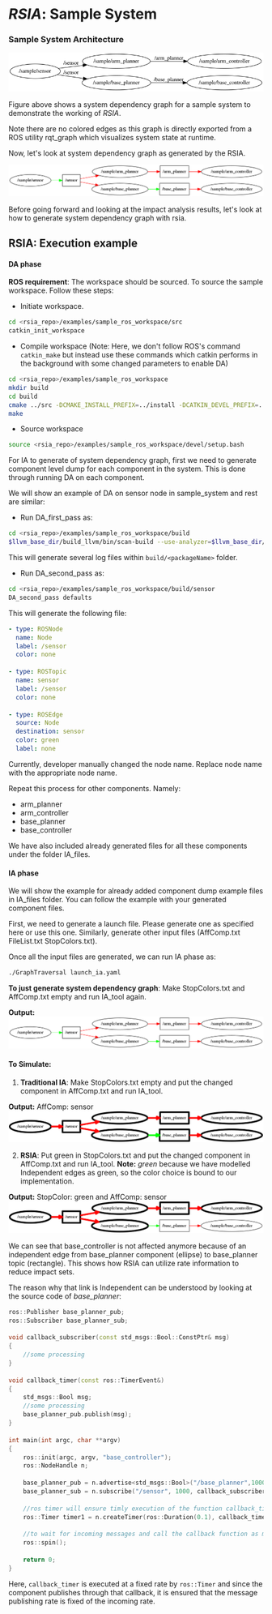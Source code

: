 # **_RSIA_**: Sample System

### Sample System Architecture

![Sample System Dependency Graph](docs/system_dependency_graph.png  "Sample System Dependency Graph")

Figure above shows a system dependency graph for a sample system to demonstrate the working of *RSIA*.

Note there are no colored edges as this graph is directly exported from a ROS utility rqt_graph which visualizes system state at runtime. 

Now, let's look at system dependency graph as generated by the RSIA.

![System Dependency Graph RSIA](docs/sys_dep_rsia.png  "System Dependency Graph RSIA")


Before going forward and looking at the impact analysis results, let's look at how to generate system dependency graph with rsia. 

## RSIA: Execution example

#### DA phase

**ROS requirement**: The workspace should be sourced. To source the sample workspace. Follow these steps:

* Initiate workspace.
```bash
cd <rsia_repo>/examples/sample_ros_workspace/src
catkin_init_workspace
```
* Compile workspace (Note: Here, we don't follow ROS's command `catkin_make` but instead use these commands which catkin performs in the background with some changed parameters to enable DA)
```bash
cd <rsia_repo>/examples/sample_ros_workspace
mkdir build
cd build
cmake ../src -DCMAKE_INSTALL_PREFIX=../install -DCATKIN_DEVEL_PREFIX=../devel -DCMAKE_CXX_COMPILER=$llvm_base_dir/build_llvm/libexec/c++-analyzer 
make
```
* Source workspace
```bash
source <rsia_repo>/examples/sample_ros_workspace/devel/setup.bash
```

For IA to generate of system dependency graph, first we need to generate component level dump for each component in the system. This is done through running DA on each component. 

We will show an example of DA on sensor node in sample_system and rest are similar:

* Run DA_first_pass as:
```bash
cd <rsia_repo>/examples/sample_ros_workspace/build
$llvm_base_dir/build_llvm/bin/scan-build --use-analyzer=$llvm_base_dir/build_llvm/bin/clang -enable-checker debug.DumpRosPatterns make sensor_node --always-make
```
This will generate several log files within `build/<packageName>` folder. 

* Run DA_second_pass as:
```bash
cd <rsia_repo>/examples/sample_ros_workspace/build/sensor
DA_second_pass defaults
```
This will generate the following file:
```yaml
- type: ROSNode
  name: Node
  label: /sensor
  color: none
  
- type: ROSTopic
  name: sensor
  label: /sensor
  color: none
  
- type: ROSEdge
  source: Node
  destination: sensor
  color: green
  label: none
```
Currently, developer manually changed the node name. Replace node name with the appropriate node name.

Repeat this process for other components. Namely:

* arm_planner
* arm_controller
* base_planner
* base_controller
 
We have also included already generated files for all these components under the folder IA_files. 

#### IA phase
 
We will show the example for already added component dump example files in IA_files folder. You can follow the example with your generated component files.

First, we need to generate a launch file. Please generate one as specified here or use this one. Similarly, generate other input files (AffComp.txt  FileList.txt  StopColors.txt). 

Once all the input files are generated, we can run IA phase as:
```bash
./GraphTraversal launch_ia.yaml
```
**To just generate system dependency graph**: Make StopColors.txt and AffComp.txt empty and run IA_tool again.

**Output:**
![System Dependency Graph RSIA](docs/sys_dep_rsia.png  "System Dependency Graph RSIA")

#### To Simulate:

1. **Traditional IA**: Make StopColors.txt empty and put the changed component in AffComp.txt and run IA_tool. 

**Output:** AffComp: sensor
![Impact Graph Traditional IA](docs/trad_ia_sensor_ia.png  "Impact Graph Traditional IA")

2. **RSIA**: Put green in StopColors.txt and put the changed component in AffComp.txt and run IA_tool. **Note:** *green* because we have modelled Independent edges as green, so the color choice is bound to our implementation.

**Output:** StopColor: green and AffComp: sensor
![Impact Graph RSIA](docs/rsia_sensor_ia.png  "Impact Graph RSIA")

We can see that base_controller is not affected anymore because of an independent edge from base_planner component (ellipse) to base_planner topic (rectangle). This shows how RSIA can utilize rate information to reduce impact sets. 

The reason why that link is Independent can be understood by looking at the source code of *base_planner*:
```cpp
ros::Publisher base_planner_pub;
ros::Subscriber base_planner_sub;

void callback_subscriber(const std_msgs::Bool::ConstPtr& msg)
{
	//some processing
}

void callback_timer(const ros::TimerEvent&)
{
	std_msgs::Bool msg;
	//some processing
	base_planner_pub.publish(msg); 
}

int main(int argc, char **argv)
{
	ros::init(argc, argv, "base_controller");
	ros::NodeHandle n;
	
	base_planner_pub = n.advertise<std_msgs::Bool>("/base_planner",1000);
	base_planner_sub = n.subscribe("/sensor", 1000, callback_subscriber);

	//ros timer will ensure timly execution of the function callback_timer
	ros::Timer timer1 = n.createTimer(ros::Duration(0.1), callback_timer);

	//to wait for incoming messages and call the callback function as messages arrive.
	ros::spin();

	return 0;
}

```
Here, `callback_timer` is executed at a fixed rate by `ros::Timer` and since the component publishes through that callback, it is ensured that the message publishing rate is fixed of the incoming rate. 
